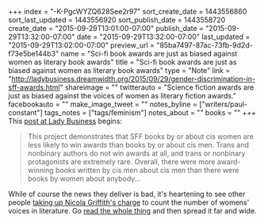 +++
index = "-K-PgcWYZQ628See2r97"
sort_create_date = 1443556860
sort_last_updated = 1443556920
sort_publish_date = 1443558720
create_date = "2015-09-29T13:01:00-07:00"
publish_date = "2015-09-29T13:32:00-07:00"
date = "2015-09-29T13:32:00-07:00"
last_updated = "2015-09-29T13:02:00-07:00"
preview_url = "85ba7497-87ac-73fb-9d2d-f73e5be144b3"
name = "Sci-fi book awards are just as biased against women as literary book awards"
title = "Sci-fi book awards are just as biased against women as literary book awards"
type = "Note"
link = "http://ladybusiness.dreamwidth.org/2015/09/29/gender-discrimination-in-sff-awards.html"
shareimage = ""
twitterauto = "Science fiction awards are just as biased against the voices of women as literary fiction awards."
facebookauto = ""
make_image_tweet = ""
notes_byline = ["writers/paul-constant"]
tags_notes = ["tags/feminism"]
notes_about = ""
books = ""
+++
This [post at Lady Business](http://ladybusiness.dreamwidth.org/2015/09/29/gender-discrimination-in-sff-awards.html) begins:

<blockquote>This project demonstrates that SFF books by or about cis women are less likely to win awards than books by or about cis men. Trans and nonbinary authors do not win awards at all, and trans or nonbinary protagonists are extremely rare. Overall, there were more award-winning books written by cis men about cis men than there were books by women about anybody...</blockquote>

While of course the news they deliver is bad, it's heartening to see other people [taking up Nicola Griffith's charge](http://seattlereviewofbooks.com/notes/2015/07/27/talking-with-nicola-griffith-about-the-importance-of-counting-womens-stories/) to count the number of womens' voices in literature. Go [read the whole thing](http://ladybusiness.dreamwidth.org/2015/09/29/gender-discrimination-in-sff-awards.html) and then spread it far and wide.
